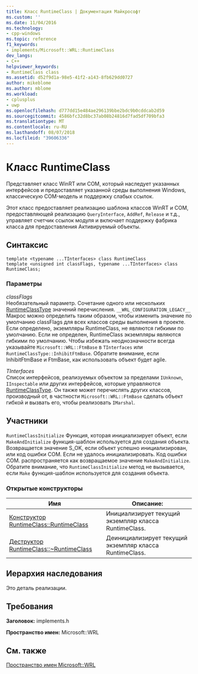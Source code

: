 ```yaml
---
title: Класс RuntimeClass | Документация Майкрософт
ms.custom: ''
ms.date: 11/04/2016
ms.technology:
- cpp-windows
ms.topic: reference
f1_keywords:
- implements/Microsoft::WRL::RuntimeClass
dev_langs:
- C++
helpviewer_keywords:
- RuntimeClass class
ms.assetid: d52f9d1a-98e5-41f2-a143-8fb629dd0727
author: mikeblome
ms.author: mblome
ms.workload:
- cplusplus
- uwp
ms.openlocfilehash: d777dd15e484ae296139bbe2bdc9b0cddcab2d59
ms.sourcegitcommit: 4586bfc32d8bc37ab08b24816d7fad5df709bfa3
ms.translationtype: MT
ms.contentlocale: ru-RU
ms.lasthandoff: 08/07/2018
ms.locfileid: "39606336"
---
```

# <a name="runtimeclass-class"></a>Класс RuntimeClass
Представляет класс WinRT или COM, который наследует указанных интерфейсов и предоставляет указанной среды выполнения Windows, классическую COM-модель и поддержку слабых ссылок.  
  
Этот класс предоставляет реализацию шаблона классов WinRT и COM, предоставляющей реализацию `QueryInterface`, `AddRef`, `Release` и т.д., управляет счетчик ссылок модуля и включает поддержку фабрика класса для предоставления Активируемый объекты.
  
## <a name="syntax"></a>Синтаксис  
  
```
template <typename ...TInterfaces> class RuntimeClass
template <unsigned int classFlags, typename ...TInterfaces> class RuntimeClass;
```
  
### <a name="parameters"></a>Параметры  
 *classFlags*  
Необязательный параметр. Сочетание одного или нескольких [RuntimeClassType](../windows/runtimeclasstype-enumeration.md) значений перечисления. `__WRL_CONFIGURATION_LEGACY__` Макрос можно определить таким образом, чтобы изменить значение по умолчанию classFlags для всех классов среды выполнения в проекте. Если определено, экземпляры RuntimeClass, не являются гибкими по умолчанию. Если не определен, RuntimeClass экземпляры являются гибкими по умолчанию. Чтобы избежать неоднозначности всегда указывайте `Microsoft::WRL::FtmBase` в `TInterfaces` или `RuntimeClassType::InhibitFtmBase`. Обратите внимание, если InhibitFtmBase и FtmBase, как использовать объект будет agile.
 
 *TInterfaces*  
Список интерфейсов, реализуемых объектом за пределами `IUnknown`, `IInspectable` или других интерфейсов, которые управляются [RuntimeClassType](../windows/runtimeclasstype-enumeration.md). Он также может перечислять других классов, производный от, в частности `Microsoft::WRL::FtmBase` сделать объект гибкой и вызвать его, чтобы реализовать `IMarshal`.
  
## <a name="members"></a>Участники  
`RuntimeClassInitialize` Функция, которая инициализирует объект, если `MakeAndInitialize` функция-шаблон используется для создания объекта. Возвращается значение S_OK, если объект успешно инициализирован, или код ошибки COM. Если не удалось инициализировать. Код ошибки COM. распространяется как возвращаемое значение `MakeAndInitialize`. Обратите внимание, что `RuntimeClassInitialize` метод не вызывается, если `Make` функция-шаблон используется для создания объекта.

### <a name="public-constructors"></a>Открытые конструкторы  
  
|Имя|Описание:|  
|----------|-----------------|  
|[Конструктор RuntimeClass::RuntimeClass](../windows/runtimeclass-runtimeclass-constructor.md)|Инициализирует текущий экземпляр класса RuntimeClass.|  
|[Деструктор RuntimeClass::~RuntimeClass](../windows/runtimeclass-tilde-runtimeclass-destructor.md)|Деинициализирует текущий экземпляр класса RuntimeClass.|  
  
## <a name="inheritance-hierarchy"></a>Иерархия наследования  
Это деталь реализации.
  
## <a name="requirements"></a>Требования  
**Заголовок:** implements.h  
  
**Пространство имен:** Microsoft::WRL  
  
## <a name="see-also"></a>См. также  
 [Пространство имен Microsoft::WRL](../windows/microsoft-wrl-namespace.md)